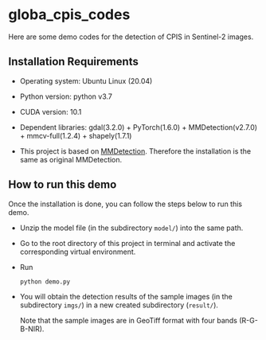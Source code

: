 # globa_cpis_codes
 
Here are some demo codes for the detection of CPIS in Sentinel-2 images. 

## Installation Requirements

- Operating system:  Ubuntu Linux (20.04)

- Python version: python v3.7

- CUDA version: 10.1

- Dependent libraries: gdal(3.2.0) +  PyTorch(1.6.0) + MMDetection(v2.7.0) + mmcv-full(1.2.4) + shapely(1.7.1)

- This project is based on [MMDetection](https://github.com/open-mmlab/mmdetection). Therefore the installation is the same as original MMDetection.


  
## How to run this demo

Once the installation is done, you can follow the steps below to run this demo.

- Unzip the model file (in the subdirectory `model/`) into the same path.
- Go to the root directory of this project in terminal and activate the corresponding virtual environment.
- Run

  ```
  python demo.py 
  ```

- You will obtain the detection results of the sample images (in the subdirectory `imgs/`) in a new created subdirectory (`result/`).
   
   Note that the sample images are in GeoTiff format with four bands (R-G-B-NIR).
 
